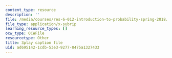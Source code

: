 ```yaml
---
content_type: resource
description: ''
file: /media/courses/res-6-012-introduction-to-probability-spring-2018/ad6951421cdb53e392770475a1327433_eXf2Zak-s0o.vtt
file_type: application/x-subrip
learning_resource_types: []
ocw_type: OCWFile
resourcetype: Other
title: 3play caption file
uid: ad695142-1cdb-53e3-9277-0475a1327433
---
```

